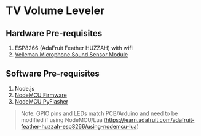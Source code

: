 # TV Volume Leveler

## Hardware Pre-requisites

1. ESP8266 (AdaFruit Feather HUZZAH) with wifi
2. [Velleman Microphone Sound Sensor Module](https://www.microcenter.com/product/613587/velleman-microphone-sound-sensor-module)

## Software Pre-requisites

1. Node.js
2. [NodeMCU Firmware](https://nodemcu-build.com/)
3. [NodeMCU PyFlasher](https://github.com/nodemcu/nodemcu-firmware/tree/master)

> Note: GPIO pins and LEDs match PCB/Arduino and need to be modified if using NodeMCU/Lua (https://learn.adafruit.com/adafruit-feather-huzzah-esp8266/using-nodemcu-lua)